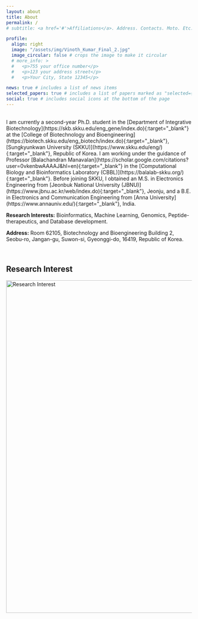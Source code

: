 ```yaml
---
layout: about
title: About
permalink: /
# subtitle: <a href='#'>Affiliations</a>. Address. Contacts. Moto. Etc.

profile:
  align: right
  image: "/assets/img/Vinoth_Kumar_Final_2.jpg"
  image_circular: false # crops the image to make it circular
  # more_info: >
  #   <p>755 your office number</p>
  #   <p>123 your address street</p>
  #   <p>Your City, State 12345</p>

news: true # includes a list of news items
selected_papers: true # includes a list of papers marked as "selected={true}"
social: true # includes social icons at the bottom of the page
---  
```

<br>
I am currently a second-year Ph.D. student in the [Department of Integrative Biotechnology](https://skb.skku.edu/eng_gene/index.do){:target="_blank"} at the [College of Biotechnology and Bioengineering](https://biotech.skku.edu/eng_biotech/index.do){:target="_blank"}, [Sungkyunkwan University (SKKU)](https://www.skku.edu/eng/){:target="_blank"}, Republic of Korea. I am working under the guidance of Professor [Balachandran Manavalan](https://scholar.google.com/citations?user=0vkenbwAAAAJ&hl=en){:target="_blank"} in the [Computational Biology and Bioinformatics Laboratory (CBBL)](https://balalab-skku.org/){:target="_blank"}. Before joining SKKU, I obtained an M.S. in Electronics Engineering from [Jeonbuk National University (JBNU)](https://www.jbnu.ac.kr/web/index.do){:target="_blank"}, Jeonju, and a B.E. in Electronics and Communication Engineering from [Anna University](https://www.annauniv.edu/){:target="_blank"}, India.


<b>Research Interests:</b> Bioinformatics, Machine Learning, Genomics, Peptide-therapeutics, and Database development.

<b>Address:</b> Room 62105, Biotechnology and Bioengineering Building 2, Seobu-ro, Jangan-gu, Suwon-si, Gyeonggi-do, 16419, Republic of Korea.

<br>

<!-- Research Interest Section -->
<h2>Research Interest</h2>
<div class="research-interest">
  <img src="{{ '/assets/img/CBBL-Research.png' | relative_url }}" 
       alt="Research Interest" 
       class="research-img" 
       width="900">  <!-- Adjust this value (e.g., 400, 300) -->
</div>
